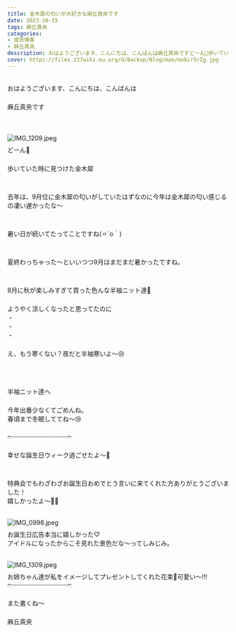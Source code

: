```yaml
---
title: 金木犀の匂いが大好きな麻丘真央です
date: 2023-10-15
tags: 麻丘真央
categories: 
- 成员博客
- 麻丘真央
description: おはようございます、こんにちは、こんばんは麻丘真央ですどーん🥕歩いていた時に見つけた金木犀去年は、9月位に金木犀の匂いがしていたはずなのに今年は金木犀の匂い感じるの凄い遅かっ...
cover: https://files.227wiki.eu.org/d/Backup/Blog/mao/mobir5rIg.jpg 
---
```

<div class="blog_detail__main">
<div><br/>
<p class="p1" style="margin: 0px; font-stretch: normal; line-height: normal;   -webkit-text-size-adjust: auto;"><span class="s1">おはようございます、こんにちは、こんばんは</span></p>
<p class="p2" style="margin: 0px; font-stretch: normal; line-height: normal; min-height: 22px;   -webkit-text-size-adjust: auto;"><span class="s2"></span></p>
<p class="p1" style="margin: 0px; font-stretch: normal; line-height: normal;   -webkit-text-size-adjust: auto;"><span class="s1">麻丘真央です</span></p>
<p class="p2" style="margin: 0px; font-stretch: normal; line-height: normal; min-height: 22px;   -webkit-text-size-adjust: auto;"><span class="s2"></span></p>
<p class="p2" style="margin: 0px; font-stretch: normal; line-height: normal; min-height: 22px;   -webkit-text-size-adjust: auto;"><span class="s2"></span></p>
<p class="p3" style="margin: 9px 0px 8px; font-stretch: normal; line-height: normal;   -webkit-text-size-adjust: auto;"><span class="s2"><img alt="IMG_1209.jpeg" src="https://files.227wiki.eu.org/d/Backup/Blog/mao/mobir5rIg.jpg"/></span></p>
<p class="p1" style="margin: 0px; font-stretch: normal; line-height: normal;   -webkit-text-size-adjust: auto;"><span class="s1">どーん</span><span class="s3">🥕</span></p>
<p class="p2" style="margin: 0px; font-stretch: normal; line-height: normal; min-height: 22px;   -webkit-text-size-adjust: auto;"><span class="s2"></span></p>
<p class="p1" style="margin: 0px; font-stretch: normal; line-height: normal;   -webkit-text-size-adjust: auto;"><span class="s1">歩いていた時に見つけた金木犀</span></p>
<p class="p2" style="margin: 0px; font-stretch: normal; line-height: normal; min-height: 22px;   -webkit-text-size-adjust: auto;"><span class="s2"></span></p>
<p class="p2" style="margin: 0px; font-stretch: normal; line-height: normal; min-height: 22px;   -webkit-text-size-adjust: auto;"><span class="s2"></span></p>
<p class="p1" style="margin: 0px; font-stretch: normal; line-height: normal;   -webkit-text-size-adjust: auto;"><span class="s1">去年は、</span><span class="s2">9</span><span class="s1">月位に金木犀の匂いがしていたはずなのに今年は金木犀の匂い感じるの凄い遅かったな〜</span></p>
<p class="p2" style="margin: 0px; font-stretch: normal; line-height: normal; min-height: 22px;   -webkit-text-size-adjust: auto;"><span class="s2"></span></p>
<p class="p2" style="margin: 0px; font-stretch: normal; line-height: normal; min-height: 22px;   -webkit-text-size-adjust: auto;"><span class="s2"></span></p>
<p class="p1" style="margin: 0px; font-stretch: normal; line-height: normal;   -webkit-text-size-adjust: auto;"><span class="s1">暑い日が続いてたってことですね</span><span class="s2">(〃´o</span><span class="s1">｀</span><span class="s2">)</span></p>
<p class="p2" style="margin: 0px; font-stretch: normal; line-height: normal; min-height: 22px;   -webkit-text-size-adjust: auto;"><span class="s2"></span></p>
<p class="p2" style="margin: 0px; font-stretch: normal; line-height: normal; min-height: 22px;   -webkit-text-size-adjust: auto;"><span class="s2"></span></p>
<p class="p1" style="margin: 0px; font-stretch: normal; line-height: normal;   -webkit-text-size-adjust: auto;"><span class="s1">夏終わっちゃった〜といいつつ</span><span class="s2">9</span><span class="s1">月はまだまだ暑かったですね。</span></p>
<p class="p2" style="margin: 0px; font-stretch: normal; line-height: normal; min-height: 22px;   -webkit-text-size-adjust: auto;"><span class="s2"></span></p>
<p class="p2" style="margin: 0px; font-stretch: normal; line-height: normal; min-height: 22px;   -webkit-text-size-adjust: auto;"><span class="s2"></span></p>
<p class="p1" style="margin: 0px; font-stretch: normal; line-height: normal;   -webkit-text-size-adjust: auto;"><span class="s2">8</span><span class="s1">月に秋が楽しみすぎて買った色んな半袖ニット達</span><span class="s3">🧶</span></p>
<p class="p2" style="margin: 0px; font-stretch: normal; line-height: normal; min-height: 22px;   -webkit-text-size-adjust: auto;"><span class="s2"></span></p>
<p class="p1" style="margin: 0px; font-stretch: normal; line-height: normal;   -webkit-text-size-adjust: auto;"><span class="s1">ようやく涼しくなったと思ってたのに</span></p>
<p class="p1" style="margin: 0px; font-stretch: normal; line-height: normal;   -webkit-text-size-adjust: auto;"><span class="s1">・</span></p>
<p class="p1" style="margin: 0px; font-stretch: normal; line-height: normal;   -webkit-text-size-adjust: auto;"><span class="s1">・</span></p>
<p class="p4" style="margin: 0px; font-stretch: normal; line-height: normal;   -webkit-text-size-adjust: auto;"><span class="s1">・</span><span class="s2"> </span></p>
<p class="p2" style="margin: 0px; font-stretch: normal; line-height: normal; min-height: 22px;   -webkit-text-size-adjust: auto;"><span class="s2"></span></p>
<p class="p1" style="margin: 0px; font-stretch: normal; line-height: normal;   -webkit-text-size-adjust: auto;"><span class="s1">え、もう寒くない？夜だと半袖寒いよ〜</span><span class="s3">😢</span></p>
<p class="p2" style="margin: 0px; font-stretch: normal; line-height: normal; min-height: 22px;   -webkit-text-size-adjust: auto;"><span class="s2"></span></p>
<p class="p2" style="margin: 0px; font-stretch: normal; line-height: normal; min-height: 22px;   -webkit-text-size-adjust: auto;"><span class="s2"></span></p>
<p class="p2" style="margin: 0px; font-stretch: normal; line-height: normal; min-height: 22px;   -webkit-text-size-adjust: auto;"><span class="s2"></span></p>
<p class="p1" style="margin: 0px; font-stretch: normal; line-height: normal;   -webkit-text-size-adjust: auto;"><span class="s1">半袖ニット達へ</span></p>
<p class="p2" style="margin: 0px; font-stretch: normal; line-height: normal; min-height: 22px;   -webkit-text-size-adjust: auto;"><span class="s2"></span></p>
<p class="p1" style="margin: 0px; font-stretch: normal; line-height: normal;   -webkit-text-size-adjust: auto;"><span class="s1">今年出番少なくてごめんね。</span><span class="s2"> </span></p>
<p class="p1" style="margin: 0px; font-stretch: normal; line-height: normal;   -webkit-text-size-adjust: auto;"><span class="s1">春頃まで冬眠しててね〜</span><span class="s3">😢</span></p>
<p class="p2" style="margin: 0px; font-stretch: normal; line-height: normal; min-height: 22px;   -webkit-text-size-adjust: auto;"><span class="s2"></span></p>
<p class="p1" style="margin: 0px; font-stretch: normal; line-height: normal;   -webkit-text-size-adjust: auto;"><span class="s4" style="font-family: 'Sinhala Sangam MN';">ෆ</span><span class="s2">‪</span><span class="s1">┈┈┈┈┈┈┈┈┈┈┈┈┈┈┈</span><span class="s4" style="font-family: 'Sinhala Sangam MN';">ෆ</span><span class="s2">‪</span></p>
<p class="p2" style="margin: 0px; font-stretch: normal; line-height: normal; min-height: 22px;   -webkit-text-size-adjust: auto;"><span class="s2"></span></p>
<p class="p1" style="margin: 0px; font-stretch: normal; line-height: normal;   -webkit-text-size-adjust: auto;"><span class="s1">幸せな誕生日ウィーク過ごせたよ〜</span><span class="s3">🤍</span></p>
<p class="p2" style="margin: 0px; font-stretch: normal; line-height: normal; min-height: 22px;   -webkit-text-size-adjust: auto;"><span class="s2"></span></p>
<p class="p2" style="margin: 0px; font-stretch: normal; line-height: normal; min-height: 22px;   -webkit-text-size-adjust: auto;"><span class="s2"></span></p>
<p class="p1" style="margin: 0px; font-stretch: normal; line-height: normal;   -webkit-text-size-adjust: auto;"><span class="s1">特典会でもわざわざお誕生日おめでとう言いに来てくれた方ありがとうございました！</span></p>
<p class="p1" style="margin: 0px; font-stretch: normal; line-height: normal;   -webkit-text-size-adjust: auto;"><span class="s1">嬉しかったよ〜</span><span class="s3">🧚‍♂️</span></p>
<p class="p2" style="margin: 0px; font-stretch: normal; line-height: normal; min-height: 22px;   -webkit-text-size-adjust: auto;"><span class="s2"></span></p>
<p class="p3" style="margin: 9px 0px 8px; font-stretch: normal; line-height: normal;   -webkit-text-size-adjust: auto;"><span class="s2"><img alt="IMG_0998.jpeg" src="https://files.227wiki.eu.org/d/Backup/Blog/mao/mobqsUodR.jpg"/></span></p>
<p class="p1" style="margin: 0px; font-stretch: normal; line-height: normal;   -webkit-text-size-adjust: auto;"><span class="s1">お誕生日広告本当に嬉しかった</span><span class="s2">♡</span></p>
<p class="p1" style="margin: 0px; font-stretch: normal; line-height: normal;   -webkit-text-size-adjust: auto;"><span class="s1">アイドルになったからこそ見れた景色だな〜ってしみじみ。</span></p>
<p class="p2" style="margin: 0px; font-stretch: normal; line-height: normal; min-height: 22px;   -webkit-text-size-adjust: auto;"><span class="s2"></span></p>
<p class="p3" style="margin: 9px 0px 8px; font-stretch: normal; line-height: normal;   -webkit-text-size-adjust: auto;"><span class="s2"><img alt="IMG_1309.jpeg" src="https://files.227wiki.eu.org/d/Backup/Blog/mao/moblqfLHa.jpg"/></span></p>
<p class="p1" style="margin: 0px; font-stretch: normal; line-height: normal;   -webkit-text-size-adjust: auto;"><span class="s1">お姉ちゃん達が私をイメージしてプレゼントしてくれた花束</span><span class="s3">💐</span><span class="s1">可愛い〜</span><span class="s2">!!!</span></p>
<p class="p1" style="margin: 0px; font-stretch: normal; line-height: normal;   -webkit-text-size-adjust: auto;"><span class="s4" style="font-family: 'Sinhala Sangam MN';">ෆ</span><span class="s2">‪</span><span class="s1">┈┈┈┈┈┈┈┈┈┈┈┈┈┈┈</span><span class="s4" style="font-family: 'Sinhala Sangam MN';">ෆ</span><span class="s2">‪</span></p>
<p class="p2" style="margin: 0px; font-stretch: normal; line-height: normal; min-height: 22px;   -webkit-text-size-adjust: auto;"><span class="s2"></span></p>
<p class="p1" style="margin: 0px; font-stretch: normal; line-height: normal;   -webkit-text-size-adjust: auto;"><span class="s1">また書くね〜</span></p>
<p class="p2" style="margin: 0px; font-stretch: normal; line-height: normal; min-height: 22px;   -webkit-text-size-adjust: auto;"><span class="s2"></span></p>
<p class="p1" style="margin: 0px; font-stretch: normal; line-height: normal;   -webkit-text-size-adjust: auto;"><span class="s1">麻丘真央</span></p>
</div>
<!--twitter-->

<!--//twitter-->
</div>